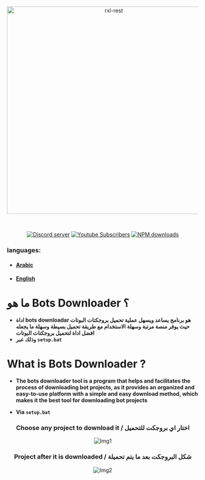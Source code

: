 <div align="center">
	<br />
	<p>
		<a href="https://mrhrs.xyz"><img src="https://media.discordapp.net/attachments/1105785961536827394/1189612510899339284/Untitled-1.png?ex=659ecbfc&is=658c56fc&hm=8fd616e41fa823483371dbfbd79ff845cd37211776fafa6fadeaf2761e914f80&=&format=webp&quality=lossless&width=1440&height=486" width="546" alt="rxl-rest" /></a>
	</p>
	<br />
	<p>
		<a href="https://discord.gg/6CuMuv5Yzg"><img src="https://img.shields.io/discord/977544174125609010?logo=discord&color=5865F2" alt="Discord server" /></a>
		<a href="https://youtube.com/@Mr_HrS"><img src="https://img.shields.io/youtube/channel/subscribers/UCVmz5jIwiQEXv0sGw1fPIbQ" alt="Youtube Subscribers" /></a>
		<a href="https://paypal.me/MMahmoud345?country.x=SA&locale.x=ar_EG"><img src="https://img.shields.io/badge/-donate-blue.svg?logo=paypal&style=for-the-badge" alt="NPM downloads" /></a>
	</p>
</div>

### languages:

- #### [Arabic](#ar)
- #### [English](#en)

<div id="ar"></div>

# ما هو Bots Downloader ؟

- **اداة bots downloadar هو برنامج يساعد ويسهل عملية تحميل بروجكتات البوتات حيث يوفر منصة مرتبة وسهلة الاستخدام مع طريقة تحميل بسيطة وسهلة ما يجعله افضل اداة لتحميل بروجكتات البوتات**
- **وذلك عبر `setup.bat`**

<div id="en"></div>

# What is Bots Downloader ?

- **The bots downloader tool is a program that helps and facilitates the process of downloading bot projects, as it provides an organized and easy-to-use platform with a simple and easy download method, which makes it the best tool for downloading bot projects**

- **Via `setup.bat`**

<div align="center">

### Choose any project to download it / اختار اي بروجكت للتحميل

![Img1](https://media.discordapp.net/attachments/1105785961536827394/1189635345856344134/image.png?ex=659ee140&is=658c6c40&hm=f8d2e693acf7fb5dbad565f9632ee548741eeb82ca6e217fa88d7c1ea79a2bae&=&format=webp&quality=lossless)

### Project after it is downloaded / شكل البروجكت بعد ما يتم تحميلة

![Img2](https://cdn.discordapp.com/attachments/1105785961536827394/1189638232565088256/image.png?ex=659ee3f1&is=658c6ef1&hm=dbb3a20be5ac8ad1fd63301c44a72c407a5ed6d028478190b74892bca8227f47&)

</div>
